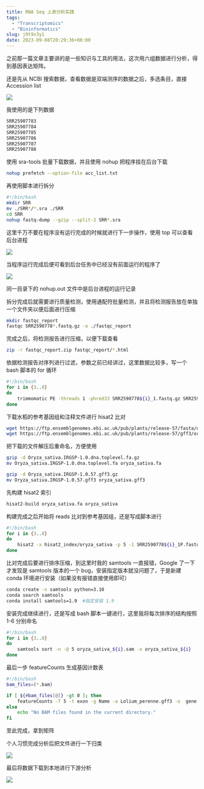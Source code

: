 ```yaml
---
title: RNA Seq 上游分析实践
tags:
  - "Transcriptomics"
  - "Bioinformatics"
slug: j9t9v3y1
date: 2023-09-08T20:29:36+08:00
---
```


之前那一篇文章主要讲的是一些知识与工具的用法，这次用六组数据进行分析，得到基因表达矩阵。

<!--more-->

还是先从 NCBI 搜索数据，查看数据是双端测序的数据之后，多选条目，直接 Accession list

![](https://gcore.jsdelivr.net/gh/yuanj82/static/blog/2023090820339.png)

我使用的是下列数据

```txt
SRR25907783
SRR25907784
SRR25907785
SRR25907786
SRR25907787
SRR25907788
```

使用 sra-tools 批量下载数据，并且使用 nohup 把程序挂在后台下载

```bash
nohup prefetch --option-file acc_list.txt 
```

再使用脚本进行拆分

```bash
#!/bin/bash
mkdir SRR
mv ./SRR*/*.sra ./SRR
cd SRR
nohup fastq-dump --gzip --split-3 SRR*.sra 
```

这里千万不要在程序没有运行完成的时候就进行下一步操作，使用 top 可以查看后台进程

![](https://gcore.jsdelivr.net/gh/yuanj82/static/blog/20230908204934.png)

当程序运行完成后便可看到后台任务中已经没有前面运行的程序了

![](https://gcore.jsdelivr.net/gh/yuanj82/static/blog/20230908205137.png)

同一目录下的 nohup.out 文件中是后台进程的运行记录

拆分完成后就需要进行质量检测，使用通配符批量检测，并且将检测报告放在单独一个文件夹以便后面进行压缩

```bash
mkdir fastqc_report
fastqc SRR2590778*.fastq.gz -o ./fastqc_report
```

完成之后，将检测报告进行压缩，以便下载查看

```bash
zip -r fastqc_report.zip fastqc_report/*.html
```

依据检测报告对序列进行过滤，参数之前已经讲过，这里数据比较多，写一个 bash 脚本的 for 循环

```bash
#!/bin/bash
for i in {3..8}
do
    trimmomatic PE -threads 1 -phred33 SRR2590778${i}_1.fastq.gz SRR2590778${i}_2.fastq.gz -summary oryza_sativa_${i}.summary -baseout SRR2590778${i}.fastq.gz LEADING:3 TRAILING:3 SLIDINGWINDOW:5:20 HEADCROP:15 MINLEN:36
done
```

下载水稻的参考基因组和注释文件进行 hisat2 比对

```bash
wget https://ftp.ensemblgenomes.ebi.ac.uk/pub/plants/release-57/fasta/oryza_sativa/dna/Oryza_sativa.IRGSP-1.0.dna.toplevel.fa.gz
wget https://ftp.ensemblgenomes.ebi.ac.uk/pub/plants/release-57/gff3/oryza_sativa/Oryza_sativa.IRGSP-1.0.57.gff3.gz
```

把下载的文件解压后重命名，方便使用

```bash
gzip -d Oryza_sativa.IRGSP-1.0.dna.toplevel.fa.gz
mv Oryza_sativa.IRGSP-1.0.dna.toplevel.fa oryza_sativa.fa

gzip -d Oryza_sativa.IRGSP-1.0.57.gff3.gz
mv Oryza_sativa.IRGSP-1.0.57.gff3 oryza_sativa.gff3
```

先构建 hisat2 索引

```bash
hisat2-build oryza_sativa.fa oryza_sativa
```

构建完成之后开始将 reads 比对到参考基因组，还是写成脚本进行

```bash
#!/bin/bash
for i in {3..8}
do
    hisat2 -x hisat2_index/oryza_sativa -p 5 -1 SRR2590778${i}_1P.fastq.gz -2 SRR2590778${i}_2P.fastq.gz -S oryza_sativa_${i}.sam
done
```

比对完成后要进行排序压缩，到这里时我的 samtools 一直报错，Google 了一下才发现是 samtools 版本的一个 bug，安装指定版本就没问题了，于是新建 conda 环境进行安装（如果没有报错直接使用即可）

```bash
conda create -n samtools python=3.10
conda search samtools
conda install samtools=1.9  #指定安装 1.9
```

安装完成继续进行，还是写成 bash 脚本一键进行，这里我将每次排序的结构按照 1-6 分别命名

```bash
#!/bin/bash
for i in {3..8}
do
    samtools sort -n -@ 5 oryza_sativa_${i}.sam -o oryza_sativa_${i}
done
```

最后一步 featureCounts 生成基因计数表

```bash
#!/bin/bash
bam_files=(*.bam)

if [ ${#bam_files[@]} -gt 0 ]; then
    featureCounts -T 5 -t exon -g Name -a Lolium_perenne.gff3 -o  gene.counts -p "${bam_files[@]}"
else
    echo "No BAM files found in the current directory."
fi
```

至此完成，拿到矩阵

个人习惯完成分析后把文件进行一下归类

![](https://gcore.jsdelivr.net/gh/yuanj82/static/blog/20230908205327.png)

最后将数据下载到本地进行下游分析

![](https://gcore.jsdelivr.net/gh/yuanj82/static/blog/2023090820577.png)